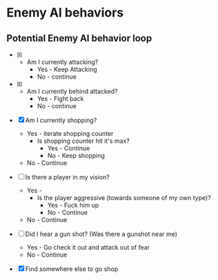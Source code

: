 # Enemy AI behaviors

## Potential Enemy AI behavior loop

* [X] - Am I currently attacking?
	* Yes - Keep Attacking
	* No - continue
* [X] - Am I currently behind attacked?
	* Yes - Fight back
	* No - continue
* [X] Am I currently shopping?
	* Yes - iterate shopping counter
		* Is shopping counter hit it's max?
			* Yes - Continue
			* No - Keep shopping
	* No - Continue
* [ ] Is there a player in my vision?
	* Yes - 
		* Is the player aggressive (towards someone of my own type)?
			* Yes - Fuck him up
			* No - Continue
	* No - Continue

* [ ] Did I hear a gun shot? (Was there a gunshot near me)
	* Yes - Go check it out and attack out of fear
	* No - Continue
* [X] Find somewhere else to go shop

